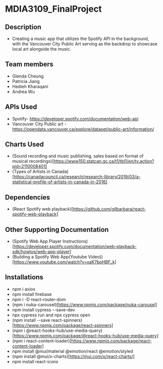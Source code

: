 
# MDIA3109_FinalProject
## Description
- Creating a music app that utilizes the Spotify API in the background, with the Vancouver City Public Art serving as the backdrop to showcase local art alongside the music.

## Team members
- Glenda Cheung
- Patricia Jiang
- Hedieh Kharaqani
- Andrea Wu

## APIs Used
- Spotify- https://developer.spotify.com/documentation/web-api
- Vancouver City Public art - https://opendata.vancouver.ca/explore/dataset/public-art/information/ 

## Charts Used
- (Sound recording and music publishing, sales based on format of musical recordings)[https://www150.statcan.gc.ca/t1/tbl1/en/tv.action?pid=2110008401]
- (Types of Artists in Canada)[https://canadacouncil.ca/research/research-library/2019/03/a-statistical-profile-of-artists-in-canada-in-2016]

## Dependencies
- (React Spotify web playback)[https://github.com/gilbarbara/react-spotify-web-playback]


## Other Supporting Documentation
- (Spotify Web App Player Instructions)[https://developer.spotify.com/documentation/web-playback-sdk/howtos/web-app-player]
- (Building a Spotify Web App(Youtube Video))[https://www.youtube.com/watch?v=xaK7bpHBF_k]

## Installations
- npm i axios
- npm install firebase
- npm i -D react-router-dom
- (npm i nuka-carousel)[https://www.npmjs.com/package/nuka-carousel]
- npm install cypress --save-dev
- npx cypress run and npx cypress open
- (npm install --save react-spinners)[https://www.npmjs.com/package/react-spinners]
- (npm i @react-hooks-hub/use-media-query)[https://www.npmjs.com/package/@react-hooks-hub/use-media-query]
- (npm i react-content-loader)[https://www.npmjs.com/package/react-content-loader]
- npm install @mui/material @emotion/react @emotion/styled
- (npm install @mui/x-charts)[https://mui.com/x/react-charts/]
- npm install react-icons
